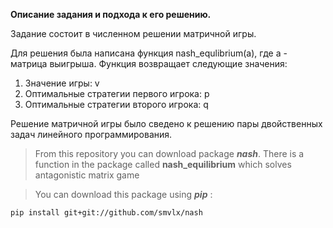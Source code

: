 __**Описание задания и подхода к его решению.**__

Задание состоит в численном решении матричной игры. 

Для решения была написана функция nash_equlibrium(a), где а - матрица выигрыша.
Функция возвращает следующие значения: 
1. Значение игры: v 
2. Оптимальные стратегии первого игрока: p
3. Оптимальные стратегии второго игрока: q

Решение матричной игры было сведено к решению пары двойственных задач линейного программирования.




> From this repository you can download package _**nash**_.
> There is a function in the package called **nash_equilibrium** which solves antagonistic matrix game


> You can download this package using _**pip**_ :
```
pip install git+git://github.com/smvlx/nash
```
